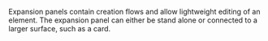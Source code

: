 Expansion panels contain creation flows and allow lightweight
editing of an element. The expansion panel can either be stand alone
or connected to a larger surface, such as a card.
